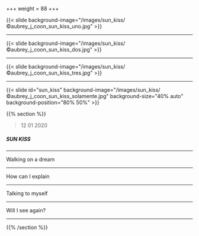 +++
weight = 88
+++

{{< slide background-image="/images/sun_kiss/©aubrey_j_coon_sun_kiss_uno.jpg" >}}

---

{{< slide background-image="/images/sun_kiss/©aubrey_j_coon_sun_kiss_dos.jpg" >}}

---

{{< slide background-image="/images/sun_kiss/©aubrey_j_coon_sun_kiss_tres.jpg" >}}

---

{{< slide id="sun_kiss" background-image="/images/sun_kiss/©aubrey_j_coon_sun_kiss_solamente.jpg" background-size="40% auto" background-position="80% 50%" >}}

{{% section %}}

> 12 01 2020

##### SUN KISS

---

Walking on a dream

---

How can I explain

---

Talking to myself

---

Will I see again?

---

{{% /section %}}